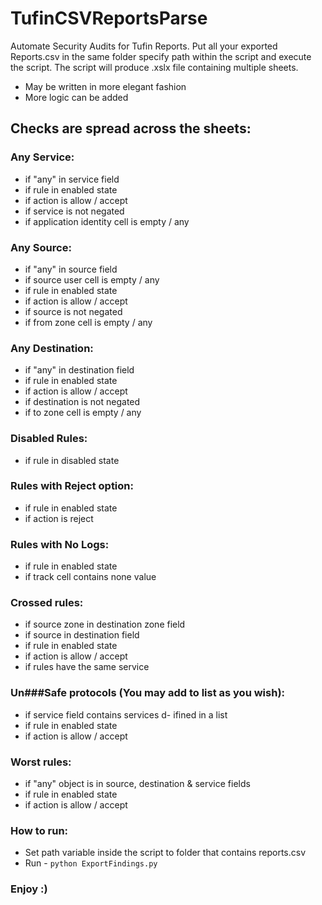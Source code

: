 # TufinCSVReportsParse

Automate Security Audits for Tufin Reports.
Put all your exported Reports.csv in the same folder specify path within the script and execute the script.
The script will produce .xslx file containing multiple sheets.

* May be written in more elegant fashion
* More logic can be added

## Checks are spread across the sheets:

### Any Service:
- if "any" in service field
- if rule in enabled state
- if action is allow / accept
- if service is not negated
- if application identity cell is empty / any

### Any Source:
- if "any" in source field
- if source user cell is empty / any
- if rule in enabled state
- if action is allow / accept
- if source is not negated
- if from zone cell is empty / any

### Any Destination:
- if "any" in destination field
- if rule in enabled state
- if action is allow / accept
- if destination is not negated
- if to zone cell is empty / any

### Disabled Rules:
- if rule in disabled state
  
### Rules with Reject option:
- if rule in enabled state
- if action is reject
 
### Rules with No Logs:
- if rule in enabled state
- if track cell contains none value

### Crossed rules:
- if source zone in destination zone field
- if source in destination field
- if rule in enabled state
- if action is allow / accept
- if rules have the same service

### Un###Safe protocols (You may add to list as you wish):
- if service field contains services d- ifined in a list
- if rule in enabled state
- if action is allow / accept

### Worst rules:
- if "any" object is in source, destination & service fields
- if rule in enabled state
- if action is allow / accept

### How to run:
- Set path variable inside the script to folder that contains reports.csv
- Run - `python ExportFindings.py`


### Enjoy :)
